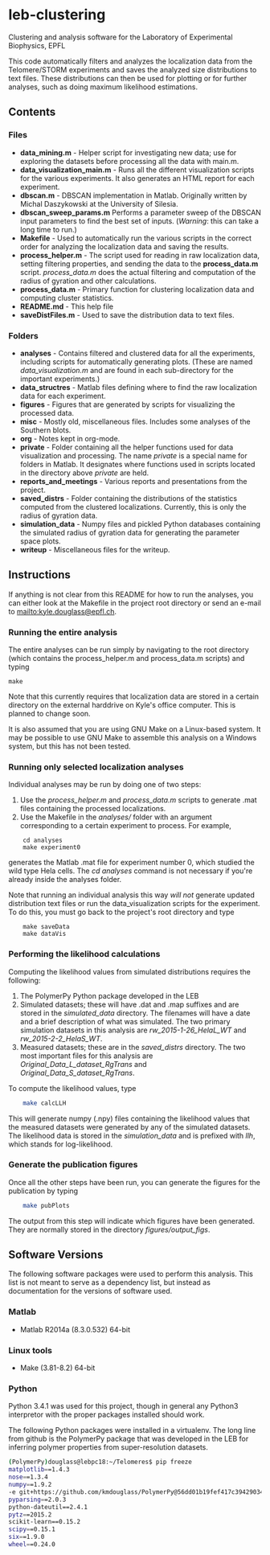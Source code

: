 leb-clustering
==============

Clustering and analysis software for the Laboratory of Experimental
Biophysics, EPFL

This code automatically filters and analyzes the localization data
from the Telomere/STORM experiments and saves the analyzed size
distributions to text files. These distributions can then be used for
plotting or for further analyses, such as doing maximum likelihood
estimations.

## Contents ##
### Files ###
+ **data_mining.m** - Helper script for investigating new data; use
  for exploring the datasets before processing all the data with
  main.m.
+ **data_visualization_main.m** - Runs all the different visualization
  scripts for the various experiments. It also generates an HTML
  report for each experiment.
+ **dbscan.m** - DBSCAN implementation in Matlab. Originally written
  by Michal Daszykowski at the University of Silesia.
+ **dbscan_sweep_params.m** Performs a parameter sweep of the DBSCAN
  input parameters to find the best set of inputs. (_Warning_: this
  can take a long time to run.)
+ **Makefile** - Used to automatically run the various scripts in the
  correct order for analyzing the localization data and saving the
  results.
+ **process\_helper.m** - The script used for reading in raw
  localization data, setting filtering properties, and sending the
  data to the **process\_data.m** script. *process\_data.m* does the
  actual filtering and computation of the radius of gyration and other
  calculations.
+ **process_data.m** - Primary function for clustering localization
  data and computing cluster statistics.
+ **README.md** - This help file
+ **saveDistFiles.m** - Used to save the distribution data to text
  files.

### Folders ###
+ **analyses** - Contains filtered and clustered data for all the
  experiments, including scripts for automatically generating
  plots. (These are named *data_visualization.m* and are found in each
  sub-directory for the important experiments.)
+ **data_structres** - Matlab files defining where to find the raw
  localization data for each experiment.
+ **figures** - Figures that are generated by scripts for visualizing
  the processed data.
+ **misc** - Mostly old, miscellaneous files. Includes some analyses
  of the Southern blots.
+ **org** - Notes kept in org-mode.
+ **private** - Folder containing all the helper functions used for
  data visualization and processing. The name _private_ is a special
  name for folders in Matlab. It designates where functions used in
  scripts located in the directory above _private_ are held.
+ **reports\_and\_meetings** - Various reports and presentations from
  the project.
+ **saved_distrs** - Folder containing the distributions of the
  statistics computed from the clustered localizations. Currently,
  this is only the radius of gyration data.
+ **simulation_data** - Numpy files and pickled Python databases
  containing the simulated radius of gyration data for generating the
  parameter space plots.
+ **writeup** - Miscellaneous files for the writeup.

## Instructions ##

If anything is not clear from this README for how to run the analyses,
you can either look at the Makefile in the project root directory or
send an e-mail to <mailto:kyle.douglass@epfl.ch>.

### Running the entire analysis ###

The entire analyses can be run simply by navigating to the root
directory (which contains the process\_helper.m and process\_data.m
scripts) and typing

	make

Note that this currently requires that localization data are stored in
a certain directory on the external harddrive on Kyle's office
computer. This is planned to change soon.

It is also assumed that you are using GNU Make on a Linux-based
system. It may be possible to use GNU Make to assemble this analysis
on a Windows system, but this has not been tested.

### Running only selected localization analyses
Individual analyses may be run by doing one of two steps:

1. Use the *process\_helper.m* and *process\_data.m* scripts to
   generate .mat files containing the processed localizations.
2. Use the Makefile in the _analyses/_ folder with an argument
   corresponding to a certain experiment to process. For example,

```
	cd analyses
	make experiment0
```

   generates the Matlab .mat file for experiment number 0, which
   studied the wild type Hela cells. The *cd analyses* command is not
   necessary if you're already inside the analyses folder.

   Note that running an individual analysis this way _will not_
   generate updated distribution text files or run the
   data_visualization scripts for the experiment. To do this, you must
   go back to the project's root directory and type

```
	make saveData
	make dataVis
```

### Performing the likelihood calculations ###

Computing the likelihood values from simulated distributions requires
the following:

1. The PolymerPy Python package developed in the LEB
2. Simulated datasets; these will have .dat and .map suffixes and are
   stored in the *simulated_data* directory. The filenames will have
   a date and a brief description of what was simulated. The two
   primary simulation datasets in this analysis are
   *rw\_2015-1-26\_HelaL\_WT* and *rw\_2015-2-2\_HelaS\_WT*.
3. Measured datasets; these are in the *saved_distrs* directory. The
   two most important files for this analysis are
   *Original\_Data\_L\_dataset\_RgTrans* and
   *Original\_Data\_S\_dataset\_RgTrans*.

To compute the likelihood values, type

```sh
	make calcLLH
```

This will generate numpy (.npy) files containing the likelihood values
that the measured datasets were generated by any of the simulated
datasets. The likelihood data is stored in the *simulation\_data* and
is prefixed with *llh*, which stands for log-likelihood.

### Generate the publication figures ###

Once all the other steps have been run, you can generate the figures
for the publication by typing

```sh
	make pubPlots
```

The output from this step will indicate which figures have been
generated. They are normally stored in the directory
*figures/output_figs*.

## Software Versions ##

The following software packages were used to perform this
analysis. This list is not meant to serve as a dependency list, but
instead as documentation for the versions of software used.

### Matlab

+ Matlab R2014a (8.3.0.532) 64-bit

### Linux tools

+ Make (3.81-8.2) 64-bit

### Python

Python 3.4.1 was used for this project, though in general any Python3
interpretor with the proper packages installed should work.

The following Python packages were installed in a virtualenv. The long
line from github is the PolymerPy package that was developed in the
LEB for inferring polymer properties from super-resolution datasets.

```sh
(PolymerPy)douglass@lebpc18:~/Telomeres$ pip freeze
matplotlib==1.4.3
nose==1.3.4
numpy==1.9.2
-e git+https://github.com/kmdouglass/PolymerPy@56dd01b19fef417c39429034285faf91119c9b15#egg=PolymerPy-master
pyparsing==2.0.3
python-dateutil==2.4.1
pytz==2015.2
scikit-learn==0.15.2
scipy==0.15.1
six==1.9.0
wheel==0.24.0
```
